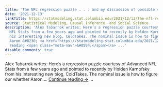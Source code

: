 ```yaml
---
title: 'The NFL regression puzzle . . . and my discussion of possible solutions:'
date: '2021-12-13'
linkTitle: https://statmodeling.stat.columbia.edu/2021/12/13/the-nfl-regression-puzzle-and-my-discussion-of-possible-solutions/
source: Statistical Modeling, Causal Inference, and Social Science
description: 'Alex Tabarrok writes: Here’s a regression puzzle courtesy of Advanced
  NFL Stats from a few years ago and pointed to recently by Holden Karnofsky from
  his interesting new blog, ColdTakes. The nominal issue is how to figure our whether
  Aaron &#8230; <a href="https://statmodeling.stat.columbia.edu/2021/12/13/the-nfl-regression-puzzle-and-my-discussion-of-possible-solutions/">Continue
  reading <span class="meta-nav">&#8594;</span></a> ...'
disable_comments: true
---
```

Alex Tabarrok writes: Here’s a regression puzzle courtesy of Advanced NFL Stats from a few years ago and pointed to recently by Holden Karnofsky from his interesting new blog, ColdTakes. The nominal issue is how to figure our whether Aaron &#8230; <a href="https://statmodeling.stat.columbia.edu/2021/12/13/the-nfl-regression-puzzle-and-my-discussion-of-possible-solutions/">Continue reading <span class="meta-nav">&#8594;</span></a> ...